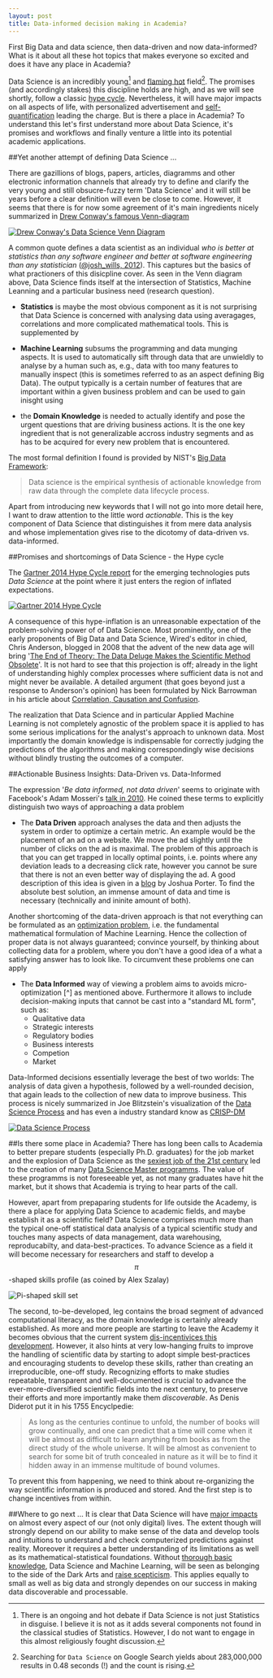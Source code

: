 ```yaml
---
layout: post
title: Data-informed decision making in Academia?
---
```


First Big Data and data science, then data-driven and now data-informed? What is it about all these hot topics that makes everyone so excited and does it have any place in Academia? 

Data Science is an incredibly young[^fn-comparedToStatistics] and [flaming hot](https://speakerd.s3.amazonaws.com/presentations/c47f606815d34e7e8b7b1ca8be55eff1/Why_Data_Science__2_.pdf) field[^fn-googleCounts]. The promises (and accordingly stakes) this discipline holds are high, and as we will see shortly, follow a classic [hype cycle](https://en.wikipedia.org/wiki/Hype_cycle). Nevertheless, it will have major impacts on all aspects of life, with personalized advertisement and [self-quantification](https://en.wikipedia.org/wiki/Quantified_Self) leading the charge. But is there a place in Academia? To understand this let's first understand more about Data Science, it's promises and workflows and finally venture a little into its potential academic applications.

##Yet another attempt of defining Data Science ...

There are gazillions of blogs, papers, articles, diagramms and other electronic information channels that already try to define and clarify the very young and still obsucre-fuzzy term 'Data Science' and it will still be years before a clear definition will even be close to come. However, it seems that there is for now some agreement of it's main ingredients nicely summarized in [Drew Conway's famous Venn-diagram](http://drewconway.com/zia/2013/3/26/the-data-science-venn-diagram)

[![Drew Conway\'s Data Science Venn Diagram](/resources/cdl_blog/Data_Science_VD.png)](http://drewconway.com/zia/2013/3/26/the-data-science-venn-diagram)

A common quote defines a data scientist as an individual *who is better at statistics than any software engineer and better at software engineering than any statistician* ([@josh_wills, 2012](https://twitter.com/josh_wills/status/198093512149958656)). This captures but the basics of what practioners of this disicpline cover. As seen in the Venn diagram above, Data Science finds itself at the intersection of Statistics, Machine Leanning and a particular business need (research question).

- **Statistics** is maybe the most obvious component as it is not surprising that Data Science is concerned with analysing data using averagages, correlations and more complicated mathematical tools. This is supplemented by

- **Machine Learning** subsums the programming and data munging aspects. It is used to automatically sift through data that are unwieldly to analyse by a human such as, e.g., data with too many features to manually inspect (this is sometimes referred to as an aspect defining Big Data). The output typically is a certain number of features that are important within a given business problem and can be used to gain inisght using

- the **Domain Knowledge** is needed to actually identify and pose the urgent questions that are driving business actions. It is the one key ingredient that is not generalizable accross industry segments and as has to be acquired for every new problem that is encountered.

The most formal definition I found is provided by NIST's [Big Data Framework](http://bigdatawg.nist.gov/V1_output_docs.php):

> Data science is the empirical synthesis of actionable knowledge from raw data through the complete data lifecycle process.

Apart from introducing new keywords that I will not go into more detail here, I want to draw attention to the little word *actionable*. This is the key component of Data Science that distinguishes it from mere data analysis and whose implementation gives rise to the dicotomy of data-driven vs. data-informed.


##Promises and shortcomings of Data Science - the Hype cycle

The [Gartner 2014 Hype Cycle report](http://www.gartner.com/newsroom/id/2819918) for the emerging technologies puts *Data Science* at the point where it just enters the region of inflated expectations.

[![Gartner 2014 Hype Cycle](/resources/cdl_blog/gartner_2014_emergingTech_hypecycle.png)](http://www.gartner.com/newsroom/id/2819918)

A consequence of this hype-inflation is an unreasonable expectation of the problem-solving power of of Data Science. Most prominently, one of the early proponents of Big Data and Data Science, Wired's editor in chied, Chris Anderson, blogged in 2008 that the advent of the new data age will bring '[The End of Theory: The Data Deluge Makes the Scientific Method Obsolete](http://archive.wired.com/science/discoveries/magazine/16-07/pb_theory)'. It is not hard to see that this projection is off; already in the light of understanding highly complex processes where sufficient data is not and might never be available. A detailed argument (that goes beyond just a response to Anderson's opinion) has been formulated by Nick Barrowman in his article about [Correlation, Causation and Confusion](www.thenewatlantis.com/publications/correlation-causation-and-confusion).

The realization that Data Science and in particular Applied Machine Learning is not completely agnostic of the problem space it is applied to has some serious implications for the analyst's approach to unknown data. Most importantly the domain knowledge is indispensable for correctly judging the predictions of the algorithms and making correspondingly wise decisions without blindly trusting the outcomes of a computer.


##Actionable Business Insights: Data-Driven vs. Data-Informed

The expression '*Be data informed, not data driven*' seems to originate with Facebook's Adam Mosseri's [talk in 2010](https://www.youtube.com/watch?v=bKZiXAFeBeY). He coined these terms to explicitly distinguish two ways of approaching a data problem

- The **Data Driven** approach analyses the data and then adjusts the system in order to optimize a certain metric. An example would be the placement of an ad on a website. We move the ad slightly until the number of clicks on the ad is maximal. The problem of this approach is that you can get trapped in locally optimal points, i.e. points where any deviation leads to a decreasing click rate, however you cannot be sure that there is not an even better way of displaying the ad. A good description of this idea is given in a [blog](http://52weeksofux.com/post/694598769/the-local-maximum) by Joshua Porter. To find the absolute best solution, an immense amount of data and time is necessary (technically and ininite amount of both).

Another shortcoming of the data-driven approach is that not everything can be formulated as an [optimization problem](https://en.wikipedia.org/wiki/Optimization_problem), i.e. the fundamental mathematical formulation of Machine Learning. Hence the collection of proper data is not always guaranteed; convince yourself, by thinking about collecting data for a problem, where you don't have a good idea of a what a satisfying answer has to look like. To circumvent these problems one can apply

- The **Data Informed** way of viewing a problem aims to avoids micro-optimization [^] as mentioned above. Furthermore it allows to include decision-making inputs that cannot be cast into a "standard ML form", such as:
	- Qualitative data
	- Strategic interests
	- Regulatory bodies
	- Business interests
	- Competion
	- Market

Data-Informed decisions essentially leverage the best of two worlds: The analysis of data given a hypothesis, followed by a well-rounded decision, that again leads to the collection of new data to improve business. This process is nicely summarized in Joe Blitzstein's visualization of the [Data Science Process](cs109.org) and has even a industry standard know as [CRISP-DM](https://en.wikipedia.org/wiki/Cross_Industry_Standard_Process_for_Data_Mining)

[![Data Science Process](/resources/cdl_blog/Blitzstein_DataScientistWorkflow.png)](cs109.org)

##Is there some place in Academia?
There has long been calls to Academia to better prepare students (especially Ph.D. graduates) for the job market and the explosion of Data Science as the [sexiest job of the 21st century](https://hbr.org/2012/10/data-scientist-the-sexiest-job-of-the-21st-century/) led to the creation of many [Data Science Master programms](http://www.mastersindatascience.org/). The value of these programms is not foreseeable yet, as not many graduates have hit the market, but it shows that Academia is trying to hear parts of the call.

However, apart from prepaparing students for life outside the Academy, is there a place for applying Data Science to academic fields, and maybe establish it as a scientific field? Data Science comprises much more than the typical one-off statistical data analysis of a typical scientific study and touches many aspects of data management, data warehousing, reproducabilty, and data-best-practices. To advance Science as a field it will become necessary for researchers and staff to develop a $$\pi$$-shaped skills profile (as coined by Alex Szalay)

![Pi-shaped skill set](/resources/cdl_blog/pi_shaped_skills.png)

The second, to-be-developed, leg contains the broad segment of advanced computational literacy, as the domain knowledge is certainly already established. As more and more people are starting to leave the Academy it becomes obvious that the current system [dis-incentivices this development](https://jakevdp.github.io/blog/2014/08/22/hacking-academia/). However, it also hints at very low-hanging fruits to improve the handling of scientific data by starting to adopt simple best-practices and encouraging students to develop these skills, rather than creating an irreproducible, one-off study. Recognizing efforts to make studies repeatable, transparent and well-documented is crucial to advance the ever-more-diversified scientific fields into the next century, to preserve their efforts and more importantly make them *discoverable*. As Denis Diderot put it in his 1755 Encyclpedie:

> As long as the centuries continue to unfold, the number of books will grow continually, and one can predict that a time will come when it will be almost as difficult to learn anything from books as from the direct study of the whole universe. It will be almost as convenient to search for some bit of truth concealed in nature as it will be to find it hidden away in an immense multitude of bound volumes.

To prevent this from happening, we need to think about re-organizing the way scientific information is produced and stored. And the first step is to change incentives from within.

##Where to go next ...
It is clear that Data Science will have [major impacts](http://www.pewinternet.org/2014/08/06/future-of-jobs/) on almost every aspect of our (not only digital) lives. The extent though will strongly depend on our ability to make sense of the data and develop tools and intuitions to understand and check computerized predictions against reality. Moreover it requires a better understanding of its limitations as well as its mathematical-statistical foundations. Without [thorough basic knowledge](http://www.pewinternet.org/2014/11/25/web-iq/), Data Science and Machine Learning, will be seen as belonging to the side of the Dark Arts and [raise scepticism](http://www.pewinternet.org/2014/04/03/older-adults-and-technology-use/). This applies equally to small as well as big data and strongly dependes on our success in making data discoverable and processable.


[^fn-comparedToStatistics]: There is an ongoing and hot debate if Data Science is not just Statistics in disguise. I believe it is not as it adds several components not found in the classical studies of Statistics. However, I do not want to engage in this almost religiously fought discussion. 

[^fn-googleCounts]: Searching for `Data Science` on Google Search yields about 283,000,000 results in 0.48 seconds (!) and the count is rising.